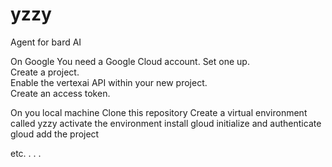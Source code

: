# yzzy
Agent for bard AI

On Google 
You need a Google Cloud account.  Set one up.  
Create a project.  
Enable the vertexai API within your new project.  
Create an access token.  

On you local machine
Clone this repository 
Create a virtual environment called yzzy 
activate the environment
install gloud
initialize and authenticate gloud
add the project


etc. . . . 
